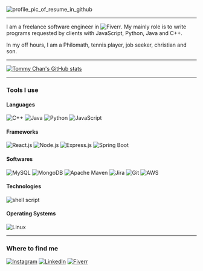 ![profile_pic_of_resume_in_github](https://user-images.githubusercontent.com/66003316/204924036-5c3bcb43-52ad-4d38-ae40-e10fd0ef5193.png)
***
I am a freelance software engineer in ![Fiverr](https://www.fiverr.com/tommy__chan?public_mode=true). My mainly role is to write programs requested by clients with JavaScript, Python, Java and C++.</br>

In my off hours, I am a Philomath, tennis player, job seeker, christian and son.</br>

***
[![Tommy Chan's GitHub stats](https://github-readme-stats.vercel.app/api?username=tommy-khc&count_private=true&show_icons=true)](https://github.com/tommy-khc/github-readme-stats)
***
### Tools I use
#### Languages</br>
![C++](https://img.shields.io/badge/C%2B%2B-00599C?style=for-the-badge&logo=c%2B%2B&logoColor=white)
![Java](https://img.shields.io/badge/java-%23ED8B00.svg?style=for-the-badge&logo=java&logoColor=white)
![Python](https://img.shields.io/badge/Python-FFD43B?style=for-the-badge&logo=python&logoColor=blue)
![JavaScript](https://img.shields.io/badge/JavaScript-323330?style=for-the-badge&logo=javascript&logoColor=F7DF1E)</br>
#### Frameworks</br>
![React.js](https://img.shields.io/badge/React-20232A?style=for-the-badge&logo=react&logoColor=61DAFB)
![Node.js](https://img.shields.io/badge/node.js-6DA55F?style=for-the-badge&logo=node.js&logoColor=white)
![Express.js](https://img.shields.io/badge/express.js-%23404d59.svg?style=for-the-badge&logo=express&logoColor=%2361DAFB)
![Spring Boot](https://img.shields.io/badge/Spring_Boot-F2F4F9?style=for-the-badge&logo=spring-boot)</br>
#### Softwares</br>
![MySQL](https://img.shields.io/badge/MySQL-005C84?style=for-the-badge&logo=mysql&logoColor=white)
![MongoDB](https://img.shields.io/badge/MongoDB-4EA94B?style=for-the-badge&logo=mongodb&logoColor=white)
![Apache Maven](https://img.shields.io/badge/Apache%20Maven-C71A36?style=for-the-badge&logo=Apache%20Maven&logoColor=white)
![Jira](https://img.shields.io/badge/Jira-0052CC?style=for-the-badge&logo=Jira&logoColor=white)
![Git](https://img.shields.io/badge/GIT-E44C30?style=for-the-badge&logo=git&logoColor=white)
![AWS](https://img.shields.io/badge/Amazon_AWS-FF9900?style=for-the-badge&logo=amazonaws&logoColor=white)</br>
#### Technologies</br>
![shell script](https://img.shields.io/badge/Shell_Script-121011?style=for-the-badge&logo=gnu-bash&logoColor=white)</br>
#### Operating Systems</br>
![Linux](https://img.shields.io/badge/Linux-FCC624?style=for-the-badge&logo=linux&logoColor=black)</br>
***
### Where to find me
[![Instagram](https://img.shields.io/badge/Instagram-E4405F?style=for-the-badge&logo=instagram&logoColor=white)](https://www.instagram.com/tommy.chan.hihi/)
[![LinkedIn](https://img.shields.io/badge/LinkedIn-0077B5?style=for-the-badge&logo=linkedin&logoColor=white)](https://www.linkedin.com/in/tommy--chan/)
[![Fiverr](https://img.shields.io/badge/fiverr-1DBF73?style=for-the-badge&logo=fiverr&logoColor=white)](https://www.fiverr.com/tommy__chan?public_mode=true)</br>
